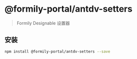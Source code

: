 # @formily-portal/antdv-setters

> Formily Designable 设置器

## 安装

```bash
npm install @formily-portal/antdv-setters --save
```
